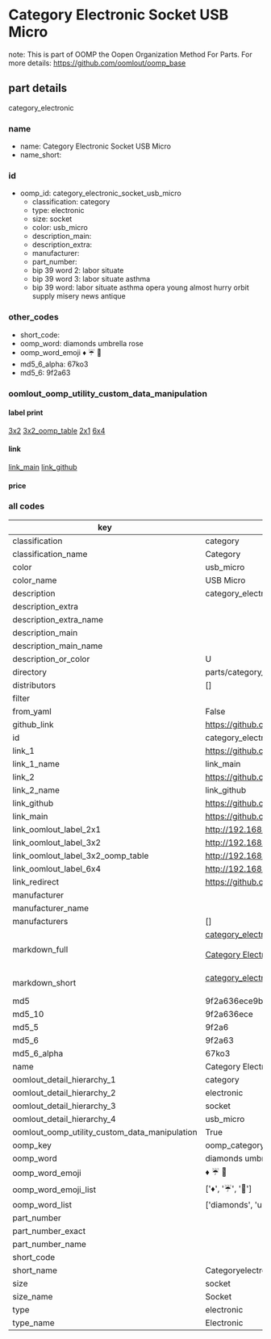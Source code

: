 # Category Electronic Socket USB Micro  

note: This is part of OOMP the Oopen Organization Method For Parts. For more details: https://github.com/oomlout/oomp_base

##  part details
  



category_electronic



### name
* name: Category Electronic Socket USB Micro
* name_short: 
### id
* oomp_id: category_electronic_socket_usb_micro
  * classification: category
  * type: electronic
  * size: socket
  * color: usb_micro
  * description_main: 
  * description_extra: 
  * manufacturer: 
  * part_number: 
  * bip 39 word 2: labor situate
  * bip 39 word 3: labor situate asthma
  * bip 39 word: labor situate asthma opera young almost hurry orbit supply misery news antique

### other_codes
* short_code: 
* oomp_word: diamonds umbrella rose
* oomp_word_emoji :diamonds: :umbrella: :rose:
* md5_6_alpha: 67ko3
* md5_6: 9f2a63






### oomlout_oomp_utility_custom_data_manipulation
#### label print
[3x2](http://192.168.1.245:1112/?label=oomp%2067ko3)
[3x2_oomp_table](http://192.168.1.108:1112/?label=oomp%2067ko3)
[2x1](http://192.168.1.242:1112/?label=oomp%2067ko3)
[6x4](http://192.168.1.55:1112/?label=oomp%2067ko3)    

#### link

[link_main](https://github.com/oomlout/oomlout_oomp_version_1_messy/tree/main/parts/category_electronic_socket_usb_micro) [link_github](https://github.com/oomlout/oomlout_oomp_version_1_messy/tree/main/parts/category_electronic_socket_usb_micro)                             

#### price







### all codes 
| key | value |  
| --- | --- |  
| classification | category |  
| classification_name | Category |  
| color | usb_micro |  
| color_name | USB Micro |  
| description | category_electronic |  
| description_extra |  |  
| description_extra_name |  |  
| description_main |  |  
| description_main_name |  |  
| description_or_color | U  |  
| directory | parts/category_electronic_socket_usb_micro |  
| distributors | [] |  
| filter |  |  
| from_yaml | False |  
| github_link | https://github.com/oomlout/oomlout_oomp_part_src/tree/main/parts/category_electronic_socket_usb_micro |  
| id | category_electronic_socket_usb_micro |  
| link_1 | https://github.com/oomlout/oomlout_oomp_version_1_messy/tree/main/parts/category_electronic_socket_usb_micro |  
| link_1_name | link_main |  
| link_2 | https://github.com/oomlout/oomlout_oomp_version_1_messy/tree/main/parts/category_electronic_socket_usb_micro |  
| link_2_name | link_github |  
| link_github | https://github.com/oomlout/oomlout_oomp_version_1_messy/tree/main/parts/category_electronic_socket_usb_micro |  
| link_main | https://github.com/oomlout/oomlout_oomp_version_1_messy/tree/main/parts/category_electronic_socket_usb_micro |  
| link_oomlout_label_2x1 | http://192.168.1.242:1112/?label=oomp%2067ko3 |  
| link_oomlout_label_3x2 | http://192.168.1.245:1112/?label=oomp%2067ko3 |  
| link_oomlout_label_3x2_oomp_table | http://192.168.1.108:1112/?label=oomp%2067ko3 |  
| link_oomlout_label_6x4 | http://192.168.1.55:1112/?label=oomp%2067ko3 |  
| link_redirect | https://github.com/oomlout/oomlout_oomp_version_1_messy/tree/main/parts/category_electronic_socket_usb_micro |  
| manufacturer |  |  
| manufacturer_name |  |  
| manufacturers | [] |  
| markdown_full | [category_electronic_socket_usb_micro](none)<br>[](none)<br>[Category Electronic Socket Usb Micro](none)<br><br> |  
| markdown_short | [category_electronic_socket_usb_micro](none)<br><br> |  
| md5 | 9f2a636ece9bedf41b7fa9b41c326be2 |  
| md5_10 | 9f2a636ece |  
| md5_5 | 9f2a6 |  
| md5_6 | 9f2a63 |  
| md5_6_alpha | 67ko3 |  
| name | Category Electronic Socket USB Micro |  
| oomlout_detail_hierarchy_1 | category |  
| oomlout_detail_hierarchy_2 | electronic |  
| oomlout_detail_hierarchy_3 | socket |  
| oomlout_detail_hierarchy_4 | usb_micro |  
| oomlout_oomp_utility_custom_data_manipulation | True |  
| oomp_key | oomp_category_electronic_socket_usb_micro |  
| oomp_word | diamonds umbrella rose |  
| oomp_word_emoji | :diamonds: :umbrella: :rose: |  
| oomp_word_emoji_list | [':diamonds:', ':umbrella:', ':rose:'] |  
| oomp_word_list | ['diamonds', 'umbrella', 'rose'] |  
| part_number |  |  
| part_number_exact |  |  
| part_number_name |  |  
| short_code |  |  
| short_name | Categoryelectronic |  
| size | socket |  
| size_name | Socket |  
| type | electronic |  
| type_name | Electronic |  
